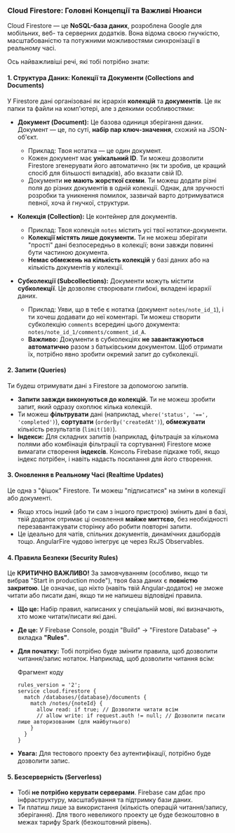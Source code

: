 
### **Cloud Firestore: Головні Концепції та Важливі Нюанси**

Cloud Firestore — це **NoSQL-база даних**, розроблена Google для мобільних, веб- та серверних додатків. Вона відома своєю гнучкістю, масштабованістю та потужними можливостями синхронізації в реальному часі.

Ось найважливіші речі, які тобі потрібно знати:

#### 1. Структура Даних: Колекції та Документи (Collections and Documents)

У Firestore дані організовані як ієрархія **колекцій** та **документів**. Це як папки та файли на комп'ютері, але з деякими особливостями:

- **Документ (Document):** Це базова одиниця зберігання даних. Документ — це, по суті, **набір пар ключ-значення**, схожий на JSON-об'єкт.
    
    - Приклад: Твоя нотатка — це один документ.
    - Кожен документ має **унікальний ID**. Ти можеш дозволити Firestore згенерувати його автоматично (як ти зробив, це кращий спосіб для більшості випадків), або вказати свій ID.
    - Документи **не мають жорсткої схеми**. Ти можеш додати різні поля до різних документів в одній колекції. Однак, для зручності розробки та уникнення помилок, зазвичай варто дотримуватися певної, хоча й гнучкої, структури.
- **Колекція (Collection):** Це контейнер для документів.
    
    - Приклад: Твоя колекція `notes` містить усі твої нотатки-документи.
    - **Колекції містять лише документи.** Ти не можеш зберігати "прості" дані безпосередньо в колекції; вони завжди повинні бути частиною документа.
    - **Немає обмежень на кількість колекцій** у базі даних або на кількість документів у колекції.
- **Субколекції (Subcollections):** Документи можуть містити **субколекції**. Це дозволяє створювати глибокі, вкладені ієрархії даних.
    
    - Приклад: Уяви, що в тебе є нотатка (документ `notes/note_id_1`), і ти хочеш додавати до неї коментарі. Ти можеш створити субколекцію `comments` всередині цього документа: `notes/note_id_1/comments/comment_id_A`.
    - **Важливо:** Документи в субколекціях **не завантажуються автоматично** разом з батьківським документом. Щоб отримати їх, потрібно явно зробити окремий запит до субколекції.

#### 2. Запити (Queries)

Ти будеш отримувати дані з Firestore за допомогою запитів.

- **Запити завжди виконуються до колекцій.** Ти не можеш зробити запит, який одразу охоплює кілька колекцій.
- Ти можеш **фільтрувати** дані (наприклад, `where('status', '==', 'completed')`), **сортувати** (`orderBy('createdAt')`), **обмежувати** кількість результатів (`limit(10)`).
- **Індекси:** Для складних запитів (наприклад, фільтрація за кількома полями або комбінація фільтрації та сортування) Firestore може вимагати створення **індексів**. Консоль Firebase підкаже тобі, якщо індекс потрібен, і навіть надасть посилання для його створення.

#### 3. Оновлення в Реальному Часі (Realtime Updates)

Це одна з "фішок" Firestore. Ти можеш "підписатися" на зміни в колекції або документі.

- Якщо хтось інший (або ти сам з іншого пристрою) змінить дані в базі, твій додаток отримає ці оновлення **майже миттєво**, без необхідності перезавантажувати сторінку або робити повторні запити.
- Це ідеально для чатів, спільних документів, динамічних дашбордів тощо. AngularFire чудово інтегрує це через RxJS Observables.

#### 4. Правила Безпеки (Security Rules)

Це **КРИТИЧНО ВАЖЛИВО!** За замовчуванням (особливо, якщо ти вибрав "Start in production mode"), твоя база даних є **повністю закритою**. Це означає, що ніхто (навіть твій Angular-додаток) не зможе читати або писати дані, якщо ти не напишеш відповідні правила.

- **Що це:** Набір правил, написаних у спеціальній мові, які визначають, хто може читати/писати які дані.
- **Де це:** У Firebase Console, розділ "Build" -> "Firestore Database" -> вкладка **"Rules"**.
- **Для початку:** Тобі потрібно буде змінити правила, щоб дозволити читання/запис нотаток. Наприклад, щоб дозволити читання всім:
    
    Фрагмент коду
    
    ```
    rules_version = '2';
    service cloud.firestore {
      match /databases/{database}/documents {
        match /notes/{noteId} {
          allow read: if true; // Дозволити читати всім
          // allow write: if request.auth != null; // Дозволити писати лише авторизованим (для майбутнього)
        }
      }
    }
    ```
    
- **Увага:** Для тестового проекту без аутентифікації, потрібно буде дозволити запис.

#### 5. Безсерверність (Serverless)

- Тобі **не потрібно керувати серверами**. Firebase сам дбає про інфраструктуру, масштабування та підтримку бази даних.
- Ти платиш лише за використання (кількість операцій читання/запису, зберігання). Для твого невеликого проекту це буде безкоштовно в межах тарифу Spark (безкоштовний рівень).
